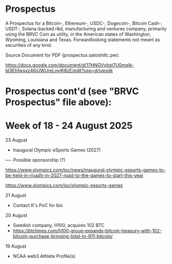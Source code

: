 # Prospectus

A Prospectus for a Bitcoin-, Ethereum-, USDC-, Dogecoin-, Bitcoin Cash-, USDT-, Solana-backed r&d, manufacturing and ventures company, primarily using the BRVC Coin as utility, in the American states of Washington, Wyoming, Louisiana and Texas.  Forwardlooking statements not meant as securities of any kind.

Source Document for PDF (prospectus.satoshillc.pw):

https://docs.google.com/document/d/17HNGVvbst7U0mqlk-bI3Eh1wsxz46iUWUreLnyiK8zE/edit?usp=drivesdk


# Prospectus cont'd (see "BRVC Prospectus" file above):

# Week of 18 - 24 August 2025

23 August

- Inaugural Olympic eSports Games (2027)

—- Possible sponsorship (?)

https://www.olympics.com/ioc/news/inaugural-olympic-esports-games-to-be-held-in-riyadh-in-2027-road-to-the-games-to-start-this-year

https://www.olympics.com/ioc/olympic-esports-games

21 August

- Contact K's PoC for bio

20 August

- Swedish company, H100, acquires 102 BTC
- https://btctimes.com/h100-group-expands-bitcoin-treasury-with-102-bitcoin-purchase-bringing-total-to-911-bitcoin/

19 August

- NCAA web3 Athlete Profile(s)
